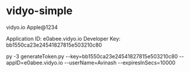 # vidyo-simple

vidyo.io
Apple@1234

Application ID: e0abee.vidyo.io
Developer Key: bb1550ca23e24541827815e503210c80

py -3 generateToken.py --key=bb1550ca23e24541827815e503210c80 --appID=e0abee.vidyo.io --userName=Avinash --expiresInSecs=10000

